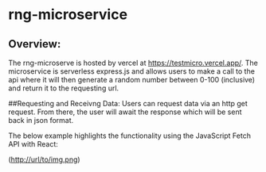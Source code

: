 # rng-microservice

## Overview:
The rng-microserve is hosted by vercel at https://testmicro.vercel.app/. The microservice is serverless express.js and allows users to make a call to the api
where it will then generate a random number between 0-100 (inclusive) and return it to the requesting url. 

##Requesting and Receivng Data:
Users can request data via an http get request. From there, the user will await the response which will be sent back in json format. 

The below example highlights the functionality using the JavaScript Fetch API with React:

([http://url/to/img.png](https://github.com/Wilscole/rng_microservices/blob/trunk/images/Screen%20Shot%202022-10-31%20at%205.47.53%20PM.png))




